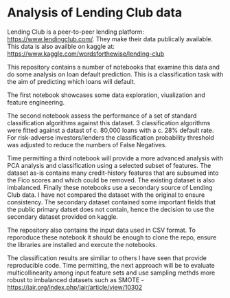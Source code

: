 # Analysis of Lending Club data

Lending Club is a peer-to-peer lending platform: https://www.lendingclub.com/. 
They make their data publically available. This data is also availble on kaggle at: https://www.kaggle.com/wordsforthewise/lending-club

This repository contains a number of notebooks that examine this data and do some analysis on loan default prediction.
This is a classification task with the aim of predicting which loans will default.

The first notebook showcases some data exploration, viualization and feature engineering.

The second notebook assess the performance of a set of standard classification algorithms against this dataset.
3 classification algorithms were fitted against a datast of c. 80,000 loans with a c. 28% default rate.
For risk-adverse investors/lenders the classification probability threshold was adjusted to reduce the numbers of False Negatives.

Time permitting a third notebook will provide a more advanced analysis with PCA analysis and classification using a selected subset of features. The dataset as-is contains many credit-history features that are subsumed into the Fico scores and which could be removed. The existing dataset is also imbalanced. Finally these notebooks use a secondary source of Lending Club data. I have not compared the dataset with the original to ensure consistency. The secondary dataset contained some important fields that the public primary datset does not contain, hence the decision to use the secondary dataset provided on kaggle.

The repository also contains the input data used in CSV format.
To reporoduce these notebook it should be enough to clone the repo, ensure the libraries are installed and execute the notebooks.

The classification results are similiar to others I have seen that provide reproducible code.
Time permitting, the next approach will be to evaluate multicollinearity among input feature sets and use sampling methds more robust to imbalanced datasets such as SMOTE  - https://jair.org/index.php/jair/article/view/10302




